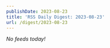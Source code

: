 ```yaml
---
publishDate: 2023-08-23
title: 'RSS Daily Digest: 2023-08-23'
url: /digest/2023-08-23
---
```


_No feeds today!_
